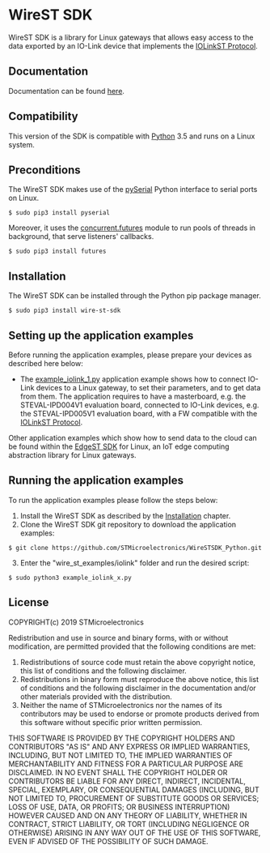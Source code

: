 # WireST SDK

WireST SDK is a library for Linux gateways that allows easy access to the data exported by an IO-Link device that implements the [IOLinkST Protocol](https://github.com/STMicroelectronics/WireSTSDK_Python#IOLinkST-protocol).


## Documentation
Documentation can be found [here](https://stmicroelectronics.github.io/WireSTSDK_Python/index.html).


## Compatibility
This version of the SDK is compatible with [Python](https://www.python.org/) 3.5 and runs on a Linux system.


## Preconditions
The WireST SDK makes use of the [pySerial](https://github.com/pyserial/pyserial) Python interface to serial ports on Linux.
```Shell
$ sudo pip3 install pyserial
```
Moreover, it uses the [concurrent.futures](https://docs.python.org/3/library/concurrent.futures.html) module to run pools of threads in background, that serve listeners' callbacks.
```Shell
$ sudo pip3 install futures
```


## Installation
The WireST SDK can be installed through the Python pip package manager.
```Shell
$ sudo pip3 install wire-st-sdk
```


## Setting up the application examples
Before running the application examples, please prepare your devices as described here below:
* The [example_iolink_1.py](https://github.com/STMicroelectronics/WireSTSDK_Python/blob/master/wire_st_examples/iolink/example_iolink_1.py) application example shows how to connect IO-Link devices to a Linux gateway, to set their parameters, and to get data from them. The application requires to have a masterboard, e.g. the STEVAL-IPD004V1 evaluation board, connected to IO-Link devices, e.g. the STEVAL-IPD005V1 evaluation board, with a FW compatible with the [IOLinkST Protocol](https://github.com/STMicroelectronics/WireSTSDK_Python#IOLinkST-protocol).

Other application examples which show how to send data to the cloud can be found within the [EdgeST SDK](https://github.com/STMicroelectronics/EdgeSTSDK_Python) for Linux, an IoT edge computing abstraction library for Linux gateways.


## Running the application examples
To run the application examples please follow the steps below:
1. Install the WireST SDK as described by the [Installation](https://github.com/STMicroelectronics/WireSTSDK_Python#installation) chapter.
2. Clone the WireST SDK git repository to download the application examples:
```Shell
$ git clone https://github.com/STMicroelectronics/WireSTSDK_Python.git
```
3. Enter the "wire_st_examples/iolink" folder and run the desired script:
```Shell
$ sudo python3 example_iolink_x.py
```


## License
COPYRIGHT(c) 2019 STMicroelectronics

Redistribution and use in source and binary forms, with or without
modification, are permitted provided that the following conditions are met:
1. Redistributions of source code must retain the above copyright notice,
this list of conditions and the following disclaimer.
2. Redistributions in binary form must reproduce the above 
notice, this list of conditions and the following disclaimer in the
documentation and/or other materials provided with the distribution.
3. Neither the name of STMicroelectronics nor the names of its
contributors may be used to endorse or promote products derived from
this software without specific prior written permission.

THIS SOFTWARE IS PROVIDED BY THE COPYRIGHT HOLDERS AND CONTRIBUTORS "AS IS"
AND ANY EXPRESS OR IMPLIED WARRANTIES, INCLUDING, BUT NOT LIMITED TO, THE
IMPLIED WARRANTIES OF MERCHANTABILITY AND FITNESS FOR A PARTICULAR PURPOSE
ARE DISCLAIMED. IN NO EVENT SHALL THE COPYRIGHT HOLDER OR CONTRIBUTORS BE
LIABLE FOR ANY DIRECT, INDIRECT, INCIDENTAL, SPECIAL, EXEMPLARY, OR
CONSEQUENTIAL DAMAGES (INCLUDING, BUT NOT LIMITED TO, PROCUREMENT OF
SUBSTITUTE GOODS OR SERVICES; LOSS OF USE, DATA, OR PROFITS; OR BUSINESS
INTERRUPTION) HOWEVER CAUSED AND ON ANY THEORY OF LIABILITY, WHETHER IN
CONTRACT, STRICT LIABILITY, OR TORT (INCLUDING NEGLIGENCE OR OTHERWISE)
ARISING IN ANY WAY OUT OF THE USE OF THIS SOFTWARE, EVEN IF ADVISED OF THE
POSSIBILITY OF SUCH DAMAGE.
